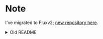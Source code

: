 # Note

I've migrated to Fluxv2; [new repository
here](https://github.com/sseneca/sserver).

<details>
  <summary>Old README</summary>

# sseneca's k8s server

This repository contains all my server's deploy files.

## Architecture

This is for a bare-metal cluster, which for now only contains one node
that runs [Parabola GNU/Linux-libre](https://www.parabola.nu/).

Kubernetes is ran via [k3s](https://k3s.io).
[Flux](https://docs.fluxcd.io/en/1.21.2/) is used for GitOps as well as
automating e.g. image upgrades. I try to use Helm charts whenever I can
via the [Helm
Operator](https://docs.fluxcd.io/projects/helm-operator/en/stable/).
Secrets are [sealed](https://github.com/bitnami-labs/sealed-secrets).

## Caveats

- Flux and the Helm Operator need to be bootstrapped manually (via
  `fluxctl`)
- Node configuration isn't included

</details>
